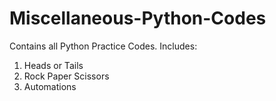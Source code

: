 # Miscellaneous-Python-Codes
Contains all Python Practice Codes.
Includes:
1. Heads or Tails
2. Rock Paper Scissors
3. Automations
